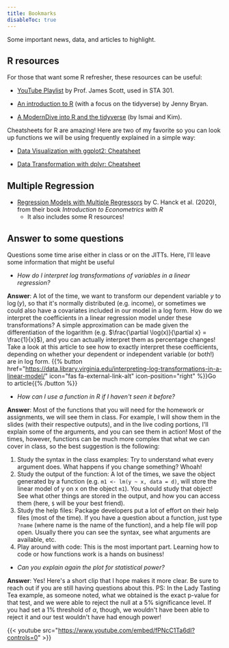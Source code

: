 ```yaml
---
title: Bookmarks
disableToc: true
---
```


Some important news, data, and articles to highlight.

## R resources

For those that want some R refresher, these resources can be useful:

- [YouTube Playlist](https://youtube.com/playlist?list=PL8Yi9OGQMf2EFHkS8-n5AXuaFpD_rXdoA) by Prof. James Scott, used in STA 301.

- [An introduction to R](https://stat545.com/) (with a focus on the tidyverse) by Jenny Bryan.

- [A ModernDive into R and the tidyverse](https://moderndive.com/index.html) (by Ismai and Kim).

Cheatsheets for R are amazing! Here are two of my favorite so you can look up functions we will be using frequently explained in a simple way:

- [Data Visualization with ggplot2: Cheatsheet](https://sta235.netlify.com/images/data-visualization.pdf)

- [Data Transformation with dplyr: Cheatsheet](https://sta235.netlify.com/images/data-transformation.pdf)

## Multiple Regression

- [Regression Models with Multiple Regressors](https://www.econometrics-with-r.org/6-rmwmr.html) by C. Hanck et al. (2020), from their book *Introduction to Econometrics with R*
	- It also includes some R resources!

## Answer to some questions

Questions some time arise either in class or on the JITTs. Here, I'll leave some information that might be useful

- *How do I interpret log transformations of variables in a linear regression?*

**Answer**: A lot of the time, we want to transform our dependent variable $y$ to $\log(y)$, so that it's normally distributed (e.g. income), or sometimes we could also have a covariates included in our model in a log form. How do we interpret the coefficients in a linear regression model under these transformations? A simple approximation can be made given the differentiation of the logarithm (e.g. $\frac{\partial \log(x)}{\partial x} = \frac{1}{x}$), and you can actually interpret them as percentage changes! Take a look at this article to see how to exactly interpret these coefficients, depending on whether your dependent or independent variable (or both!) are in log form. {{% button href="https://data.library.virginia.edu/interpreting-log-transformations-in-a-linear-model/" icon="fas fa-external-link-alt" icon-position="right" %}}Go to article{{% /button %}}

- *How can I use a function in R if I haven't seen it before?*

**Answer**: Most of the functions that you will need for the homework or assignments, we will see them in class. For example, I will show them in the slides (with their respective outputs), and in the live coding portions, I'll explain some of the arguments, and you can see them in action! Most of the times, however, functions can be much more complex that what we can cover in class, so the best suggestion is the following:

1) Study the syntax in the class examples: Try to understand what every argument does. What happens if you change something? Whoah!
2) Study the output of the function: A lot of the times, we save the object generated by a function (e.g. `m1 <- lm(y ~ x, data = d)`, will store the linear model of y on x on the object `m1`). You should study that object! See what other things are stored in the output, and how you can access them (here, `$` will be your best friend).
3) Study the help files: Package developers put a lot of effort on their help files (most of the time). If you have a question about a function, just type `?name` (where name is the name of the function), and a help file will pop open. Usually there you can see the syntax, see what arguments are available, etc.
4) Play around with code: This is the most important part. Learning how to code or how functions work is a hands on business!

- *Can you explain again the plot for statistical power?*

**Answer**: Yes! Here's a short clip that I hope makes it more clear. Be sure to reach out if you are still having questions about this. PS: In the Lady Tasting Tea example, as someone noted, what we obtained is the exact p-value for that test, and we were able to reject the null at a 5% significance level. If you had set a 1% threshold of $\alpha$, though, we wouldn't have been able to reject it and our test wouldn't have had enough power!

{{< youtube src="https://www.youtube.com/embed/fPNcC1Ta6dI?controls=0" >}}